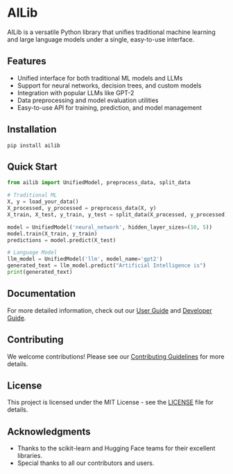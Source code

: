 # AILib

AILib is a versatile Python library that unifies traditional machine learning and large language models under a single, easy-to-use interface.

## Features

- Unified interface for both traditional ML models and LLMs
- Support for neural networks, decision trees, and custom models
- Integration with popular LLMs like GPT-2
- Data preprocessing and model evaluation utilities
- Easy-to-use API for training, prediction, and model management

## Installation

```
pip install ailib
```

## Quick Start

```python
from ailib import UnifiedModel, preprocess_data, split_data

# Traditional ML
X, y = load_your_data()
X_processed, y_processed = preprocess_data(X, y)
X_train, X_test, y_train, y_test = split_data(X_processed, y_processed)

model = UnifiedModel('neural_network', hidden_layer_sizes=(10, 5))
model.train(X_train, y_train)
predictions = model.predict(X_test)

# Language Model
llm_model = UnifiedModel('llm', model_name='gpt2')
generated_text = llm_model.predict("Artificial Intelligence is")
print(generated_text)
```

## Documentation

For more detailed information, check out our [User Guide](docs/user_guide.md) and [Developer Guide](docs/developer_guide.md).

## Contributing

We welcome contributions! Please see our [Contributing Guidelines](CONTRIBUTING.md) for more details.

## License

This project is licensed under the MIT License - see the [LICENSE](LICENSE) file for details.

## Acknowledgments

- Thanks to the scikit-learn and Hugging Face teams for their excellent libraries.
- Special thanks to all our contributors and users.
